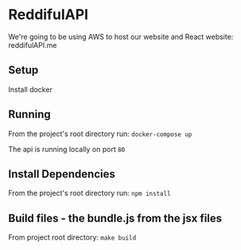 # ReddifulAPI

We're going to be using AWS to host our website and React
website: reddifulAPI.me

## Setup

Install docker

## Running

From the project's root directory run:
`docker-compose up`

The api is running locally on port `80`

## Install Dependencies
From the project's root directory run:
`npm install`

## Build files - the bundle.js from the jsx files
From project root directory:
`make build`
